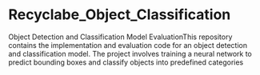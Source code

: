 # Recyclabe_Object_Classification
Object Detection and Classification Model EvaluationThis repository contains the implementation and evaluation code for an object detection and classification model. The project involves training a neural network to predict bounding boxes and classify objects into predefined categories
